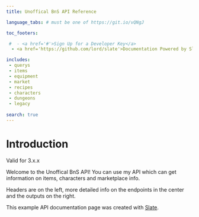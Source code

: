 ```yaml
---
title: Unoffical BnS API Reference

language_tabs: # must be one of https://git.io/vQNgJ

toc_footers:

 #  - <a href='#'>Sign Up for a Developer Key</a>
  - <a href='https://github.com/lord/slate'>Documentation Powered by Slate</a>

includes:
 - querys
 - items
 - equipment
 - market
 - recipes
 - characters
 - dungeons
 - legacy
 
search: true
---
```


# Introduction

Valid for 3.x.x

Welcome to the Unoffical BnS API! You can use my API which can get information on items, characters and marketplace info.

Headers are on the left, more detailed info on the endpoints in the center and the outputs on the right.

This example API documentation page was created with [Slate](https://github.com/lord/slate).
